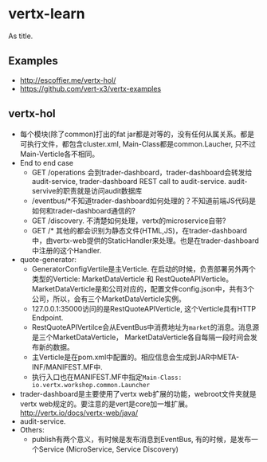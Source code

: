 # vertx-learn
As title.

## Examples
* http://escoffier.me/vertx-hol/ 
* https://github.com/vert-x3/vertx-examples


## vertx-hol

* 每个模块(除了common)打出的fat jar都是对等的，没有任何从属关系。都是可执行文件，都包含cluster.xml, Main-Class都是common.Laucher, 只不过Main-Verticle各不相同。
* End to end case
  * GET /operations 会到trader-dashboard，trader-dashboard会转发给audit-service, trader-dashboard REST call to audit-service. audit-servive的职责就是访问audit数据库
  * /eventbus/\*不知道trader-dashboard如何处理的？不知道前端JS代码是如何和trader-dashboard通信的?
  * GET /discovery. 不清楚如何处理，vertx的microservice自带?
  * GET /\* 其他的都会识别为静态文件(HTML,JS)，在trader-dashboard中，由vertx-web提供的StaticHandler来处理。也是在trader-dashboard中注册的这个Handler.
* quote-generator:
  * GeneratorConfigVertile是主Verticle. 在启动的时候，负责部署另外两个类型的Verticle: MarketDataVerticle 和 RestQuoteAPIVerticle。MarketDataVerticle是和公司对应的，配置文件config.json中，共有3个公司，所以，会有三个MarketDataVerticle实例。
  * 127.0.0.1:35000访问的是RestQuoteAPIVerticle, 这个Verticle具有HTTP Endpoint.
  * RestQuoteAPIVertilce会从EventBus中消费地址为`market`的消息。消息源是三个MarketDataVerticle， MarketDataVerticle各自每隔一段时间会发布新的数据。
  * 主Verticle是在pom.xml中配置的。相应信息会生成到JAR中META-INF/MANIFEST.MF中.
  * 执行入口也在MANIFEST.MF中指定`Main-Class: io.vertx.workshop.common.Launcher`
* trader-dashboard是主要使用了vertx web扩展的功能，webroot文件夹就是vertx web规定的。要注意的是vert是core加一堆扩展。http://vertx.io/docs/vertx-web/java/
* audit-service.
* Others:
  * publish有两个意义，有时候是发布消息到EventBus, 有的时候，是发布一个Service (MicroService, Service Discovery)
